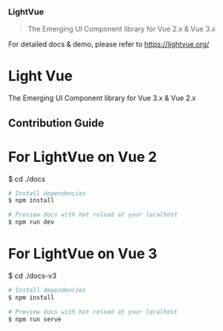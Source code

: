 ### LightVue

> The Emerging UI Component library for Vue 2.x & Vue 3.x

For detailed docs & demo, please refer to <https://lightvue.org/>

# Light Vue

The Emerging UI Component library
for Vue 3.x & Vue 2.x

## Contribution Guide

# For LightVue on Vue 2

$ cd ./docs

```bash
# Install dependencies
$ npm install

# Preview docs with hot reload at your localhost
$ npm run dev
```

# For LightVue on Vue 3

$ cd ./docs-v3

```bash
# Install dependencies
$ npm install

# Preview docs with hot reload at your localhost
$ npm run serve
```
